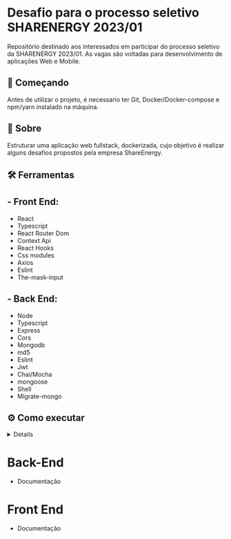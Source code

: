 # Desafio para o processo seletivo SHARENERGY 2023/01

Repositório destinado aos interessados em participar do processo seletivo da SHARENERGY 2023/01. As vagas são voltadas para desenvolvimento de aplicações Web e Mobile.


## 🚀 Começando

Antes de utilizar o projeto, é necessario ter Git, Docker/Docker-compose e npm/yarn instalado na máquina.



## 📃 Sobre
  <p>
    Estruturar uma aplicação web fullstack, dockerizada, cujo objetivo é realizar alguns desafios propostos pela empresa ShareEnergy.
  </p>


## 🛠️ Ferramentas

## - Front End:
  - React
  - Typescript
  - React Router Dom
  - Context Api
  - React Hooks
  - Css modules
  - Axios
  - Eslint
  - The-mask-input
  
## - Back End:
  - Node
  - Typescript
  - Express
  - Cors
  - Mongodb
  - md5
  - Eslint
  - Jwt
  - Chai/Mocha
  - mongoose
  - Shell
  - Migrate-mongo

## ⚙️ Como executar
<details>

Será necessário que a porta 3000 e 3001 estejam disponíveis para a aplicação, Mongodb usará a porta 27017.

1 - Clone o repositório em uma pasta de sua preferencia 
```
git@github.com:AiramToscano/desafio-sharenergy-2023-01.git
```
2 - Entre na pasta `app` e suba o docker-compose, todas as depêndencias serão automaticamente instaladas
```
npm run compose:up   // para subir a aplicação
npm run compose:down // para parar completamente a aplicação
```
3 - Após rodar o comando, aguarde um pouco que a aplicação irá ficar disponivel nas seguintes rotas:

  `- Front End: http://localhost:3000`

  `- Back End: http://localhost:3001`

  <p> Caso algum container tiver com o status unhealty, você poderá acessar a aplicação localmente, instalando as dependências  `npm install`, tanto no <code>/app/frontend</code> quanto no <code>/app/backend</code></p>

  <p>E logo após a instalação das dependências, rode os comandos <code>npm start</code> no Frontend e o comando <code>npm run dev</code> no Backend</p>

  <p>Caso queria rodar localmente, irá precisar ter o mongoDB instalado na máquina ou em um container docker, com o a url `mongodb://0.0.0.0:27017/shareenergy` </p>

</details>


# Back-End

- Documentação

# Front End

- Documentação

